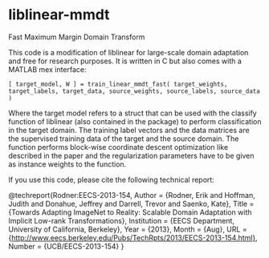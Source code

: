 liblinear-mmdt
==============

Fast Maximum Margin Domain Transform

This code is a modification of liblinear for large-scale domain adaptation and free for research purposes. It is written in C but also comes with a MATLAB mex interface:

	[ target_model, W ] = train_linear_mmdt_fast( target_weights, target_labels, target_data, source_weights, source_labels, source_data )

Where the target model refers to a struct that can be used with the classify function of liblinear (also contained in the package) to perform classification in the target domain. The training label vectors and the data matrices are the supervised training data of the target and the source domain. The function performs block-wise coordinate descent optimization like described in the paper and the regularization parameters have to be given as instance weights to the function.

If you use this code, please cite the following technical report:

@techreport{Rodner:EECS-2013-154,
    Author = {Rodner, Erik and Hoffman, Judith and Donahue, Jeffrey and Darrell, Trevor and Saenko, Kate},
    Title = {Towards Adapting ImageNet to Reality: Scalable Domain Adaptation with Implicit Low-rank Transformations},
    Institution = {EECS Department, University of California, Berkeley},
    Year = {2013},
    Month = {Aug},
    URL = {http://www.eecs.berkeley.edu/Pubs/TechRpts/2013/EECS-2013-154.html},
    Number = {UCB/EECS-2013-154}
}
